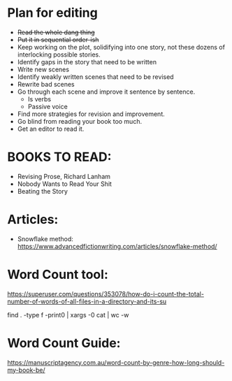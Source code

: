 # Plan for editing

* ~~Read the whole dang thing~~
* ~~Put it in sequential order-ish~~
* Keep working on the plot, solidifying into one story, not these dozens of interlocking possible stories. 
* Identify gaps in the story that need to be written
* Write new scenes
* Identify weakly written scenes that need to be revised
* Rewrite bad scenes
* Go through each scene and improve it sentence by sentence.
  - Is verbs
  - Passive voice
* Find more strategies for revision and improvement. 
* Go blind from reading your book too much. 
* Get an editor to read it.

# BOOKS TO READ: 
* Revising Prose, Richard Lanham
* Nobody Wants to Read Your Shit
* Beating the Story

# Articles: 
* Snowflake method: https://www.advancedfictionwriting.com/articles/snowflake-method/ 

# Word Count tool: 
https://superuser.com/questions/353078/how-do-i-count-the-total-number-of-words-of-all-files-in-a-directory-and-its-su

find . -type f -print0 | xargs -0 cat | wc -w

# Word Count Guide: 
https://manuscriptagency.com.au/word-count-by-genre-how-long-should-my-book-be/